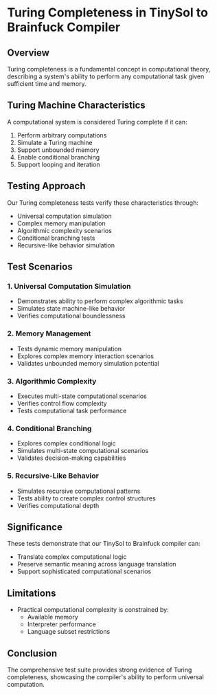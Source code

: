 # Turing Completeness in TinySol to Brainfuck Compiler

## Overview
Turing completeness is a fundamental concept in computational theory, describing a system's ability to perform any computational task given sufficient time and memory.

## Turing Machine Characteristics
A computational system is considered Turing complete if it can:
1. Perform arbitrary computations
2. Simulate a Turing machine
3. Support unbounded memory
4. Enable conditional branching
5. Support looping and iteration

## Testing Approach
Our Turing completeness tests verify these characteristics through:
- Universal computation simulation
- Complex memory manipulation
- Algorithmic complexity scenarios
- Conditional branching tests
- Recursive-like behavior simulation

## Test Scenarios

### 1. Universal Computation Simulation
- Demonstrates ability to perform complex algorithmic tasks
- Simulates state machine-like behavior
- Verifies computational boundlessness

### 2. Memory Management
- Tests dynamic memory manipulation
- Explores complex memory interaction scenarios
- Validates unbounded memory simulation potential

### 3. Algorithmic Complexity
- Executes multi-state computational scenarios
- Verifies control flow complexity
- Tests computational task performance

### 4. Conditional Branching
- Explores complex conditional logic
- Simulates multi-state computational scenarios
- Validates decision-making capabilities

### 5. Recursive-Like Behavior
- Simulates recursive computational patterns
- Tests ability to create complex control structures
- Verifies computational depth

## Significance
These tests demonstrate that our TinySol to Brainfuck compiler can:
- Translate complex computational logic
- Preserve semantic meaning across language translation
- Support sophisticated computational scenarios

## Limitations
- Practical computational complexity is constrained by:
  * Available memory
  * Interpreter performance
  * Language subset restrictions

## Conclusion
The comprehensive test suite provides strong evidence of Turing completeness, showcasing the compiler's ability to perform universal computation.
